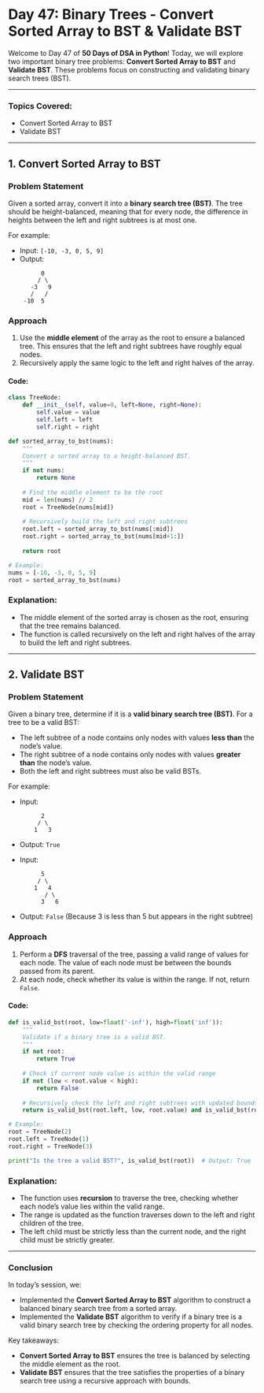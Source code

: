 # **Day 47: Binary Trees - Convert Sorted Array to BST & Validate BST**

Welcome to Day 47 of **50 Days of DSA in Python**! Today, we will explore two important binary tree problems: **Convert Sorted Array to BST** and **Validate BST**. These problems focus on constructing and validating binary search trees (BST).

---

### **Topics Covered:**
- Convert Sorted Array to BST
- Validate BST

---

## **1. Convert Sorted Array to BST**

### **Problem Statement**  
Given a sorted array, convert it into a **binary search tree (BST)**. The tree should be height-balanced, meaning that for every node, the difference in heights between the left and right subtrees is at most one.

For example:
- Input: `[-10, -3, 0, 5, 9]`
- Output:  
  ```
        0
       / \
     -3   9
     /   /
   -10  5
  ```

### **Approach**

1. Use the **middle element** of the array as the root to ensure a balanced tree. This ensures that the left and right subtrees have roughly equal nodes.
2. Recursively apply the same logic to the left and right halves of the array.

#### **Code:**
```python
class TreeNode:
    def __init__(self, value=0, left=None, right=None):
        self.value = value
        self.left = left
        self.right = right

def sorted_array_to_bst(nums):
    """
    Convert a sorted array to a height-balanced BST.
    """
    if not nums:
        return None
    
    # Find the middle element to be the root
    mid = len(nums) // 2
    root = TreeNode(nums[mid])
    
    # Recursively build the left and right subtrees
    root.left = sorted_array_to_bst(nums[:mid])
    root.right = sorted_array_to_bst(nums[mid+1:])
    
    return root

# Example:
nums = [-10, -3, 0, 5, 9]
root = sorted_array_to_bst(nums)
```

### **Explanation:**
- The middle element of the sorted array is chosen as the root, ensuring that the tree remains balanced.
- The function is called recursively on the left and right halves of the array to build the left and right subtrees.

---

## **2. Validate BST**

### **Problem Statement**  
Given a binary tree, determine if it is a **valid binary search tree (BST)**. For a tree to be a valid BST:
- The left subtree of a node contains only nodes with values **less than** the node’s value.
- The right subtree of a node contains only nodes with values **greater than** the node’s value.
- Both the left and right subtrees must also be valid BSTs.

For example:
- Input:  
  ```
        2
       / \
      1   3
  ```
- Output: `True`

- Input:  
  ```
        5
       / \
      1   4
         / \
        3   6
  ```
- Output: `False` (Because 3 is less than 5 but appears in the right subtree)

### **Approach**

1. Perform a **DFS** traversal of the tree, passing a valid range of values for each node. The value of each node must be between the bounds passed from its parent.
2. At each node, check whether its value is within the range. If not, return `False`.

#### **Code:**
```python
def is_valid_bst(root, low=float('-inf'), high=float('inf')):
    """
    Validate if a binary tree is a valid BST.
    """
    if not root:
        return True
    
    # Check if current node value is within the valid range
    if not (low < root.value < high):
        return False
    
    # Recursively check the left and right subtrees with updated bounds
    return is_valid_bst(root.left, low, root.value) and is_valid_bst(root.right, root.value, high)

# Example:
root = TreeNode(2)
root.left = TreeNode(1)
root.right = TreeNode(3)

print("Is the tree a valid BST?", is_valid_bst(root))  # Output: True
```

### **Explanation:**
- The function uses **recursion** to traverse the tree, checking whether each node’s value lies within the valid range.
- The range is updated as the function traverses down to the left and right children of the tree.
- The left child must be strictly less than the current node, and the right child must be strictly greater.

---

### **Conclusion**

In today’s session, we:
- Implemented the **Convert Sorted Array to BST** algorithm to construct a balanced binary search tree from a sorted array.
- Implemented the **Validate BST** algorithm to verify if a binary tree is a valid binary search tree by checking the ordering property for all nodes.

Key takeaways:
- **Convert Sorted Array to BST** ensures the tree is balanced by selecting the middle element as the root.
- **Validate BST** ensures that the tree satisfies the properties of a binary search tree using a recursive approach with bounds.